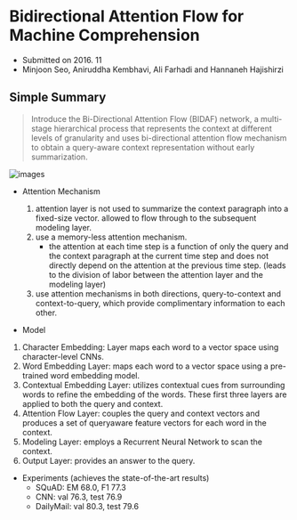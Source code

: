 # Bidirectional Attention Flow for Machine Comprehension

- Submitted on 2016. 11
- Minjoon Seo, Aniruddha Kembhavi, Ali Farhadi and Hannaneh Hajishirzi

## Simple Summary

> Introduce the Bi-Directional Attention Flow (BIDAF) network, a multi-stage hierarchical process that represents the context at different levels of granularity and uses bi-directional attention flow mechanism to obtain a query-aware context representation without early summarization.

![images](../images/bi_att_flow_1.png)

- Attention Mechanism
	1. attention layer is not used to summarize the context paragraph into a fixed-size vector. allowed to flow through to the subsequent modeling layer.
	2. use a memory-less attention mechanism. 
	    - the attention at each time step is a function of only the query and the context paragraph at the current time step and does not directly depend on the attention at the previous time step. (leads to the division of labor between the attention layer and the modeling layer)
	3. use attention mechanisms in both directions, query-to-context and context-to-query, which provide complimentary information to each other.  


- Model

1. Character Embedding: Layer maps each word to a vector space using character-level CNNs.
2. Word Embedding Layer: maps each word to a vector space using a pre-trained word embedding model.
3. Contextual Embedding Layer: utilizes contextual cues from surrounding words to refine the embedding of the words. These first three layers are applied to both the query and context.
4. Attention Flow Layer: couples the query and context vectors and produces a set of queryaware feature vectors for each word in the context.
5. Modeling Layer: employs a Recurrent Neural Network to scan the context.
6. Output Layer: provides an answer to the query.


- Experiments (achieves the state-of-the-art results)
	- SQuAD: EM 68.0, F1 77.3
	- CNN: val 76.3, test 76.9
	- DailyMail: val 80.3, test 79.6